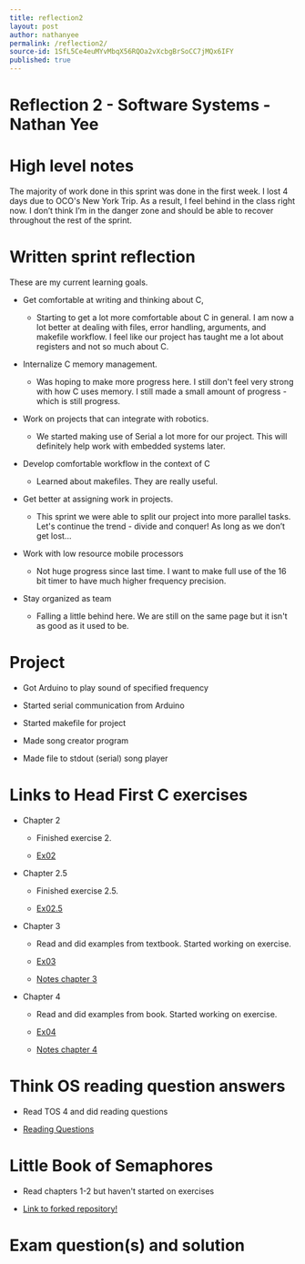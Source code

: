 ```yaml
---
title: reflection2
layout: post
author: nathanyee
permalink: /reflection2/
source-id: 1SfL5Ce4euMYvMbqX56RQOa2vXcbgBrSoCC7jMQx6IFY
published: true
---
```

# Reflection 2 - Software Systems - Nathan Yee

# High level notes

The majority of work done in this sprint was done in the first week. I lost 4 days due to OCO's New York Trip. As a result, I feel behind in the class right now. I don’t think I’m in the danger zone and should be able to recover throughout the rest of the sprint.

# Written sprint reflection

These are my current learning goals.

* Get comfortable at writing and thinking about C,

    * Starting to get a lot more comfortable about C in general. I am now a lot better at dealing with files, error handling, arguments, and makefile workflow. I feel like our project has taught me a lot about registers and not so much about C.

* Internalize C memory management.

    *  Was hoping to make more progress here. I still don't feel very strong with how C uses memory. I still made a small amount of progress - which is still progress.

* Work on projects that can integrate with robotics.

    * We started making use of Serial a lot more for our project. This will definitely help work with embedded systems later.

* Develop comfortable workflow in the context of C

    * Learned about makefiles. They are really useful.

* Get better at assigning work in projects.

    * This sprint we were able to split our project into more parallel tasks. Let's continue the trend - divide and conquer! As long as we don’t get lost... 

* Work with low resource mobile processors

    * Not huge progress since last time. I want to make full use of the 16 bit timer to have much higher frequency precision.

* Stay organized as team

    * Falling a little behind here. We are still on the same page but it isn't as good as it used to be.

# Project

* Got Arduino to play sound of specified frequency

* Started serial communication from Arduino

* Started makefile for project

* Made song creator program

* Made file to stdout (serial) song player

# Links to Head First C exercises

* Chapter 2

    * Finished exercise 2.

    * [Ex02](https://github.com/NathanYee/ExercisesInC/tree/master/exercises/ex02)

* Chapter 2.5

    * Finished exercise 2.5.

    * [Ex02.5](https://github.com/NathanYee/ExercisesInC/tree/master/exercises/ex02.5)

* Chapter 3

    * Read and did examples from textbook. Started working on exercise.

    * [Ex03](https://github.com/NathanYee/ExercisesInC/tree/master/exercises/ex03)

    * [Notes chapter 3](https://github.com/NathanYee/ExercisesInC/tree/master/hfc/3ch)

* Chapter 4

    * Read and did examples from book. Started working on exercise.

    * [Ex04](https://github.com/NathanYee/ExercisesInC/tree/master/exercises/ex04)

    * [Notes chapter 4](https://github.com/NathanYee/ExercisesInC/tree/master/hfc/4ch)

# Think OS reading question answers

* Read TOS 4 and did reading questions

* [Reading Questions](https://github.com/NathanYee/ExercisesInC/blob/master/reading_questions/thinkos.md)

# Little Book of Semaphores

* Read chapters 1-2 but haven't started on exercises

* [Link to forked repository!](https://github.com/NathanYee/LittleBookOfSemaphores)

# Exam question(s) and solution

